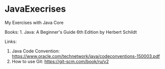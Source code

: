 # JavaExecrises

My Exercises with Java Core

Books: 
       1. Java: A Beginner's Guide 6th Edition by Herbert Schildt
       
Links: 
   1. Java Code Convention: https://www.oracle.com/technetwork/java/codeconventions-150003.pdf   
   2. How to use Git: https://git-scm.com/book/ru/v2
